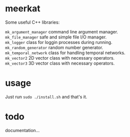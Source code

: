# meerkat
Some useful C++ libraries:

`mk_argument_manager` command line argument manager.  
`mk_file_manager` safe and simple file I/O manager.  
`mk_logger` class for loggin processes during running.  
`mk_random_generator` random number generator.  
`mk_temporal_network` class for handling temporal networks.  
`mk_vector2` 2D vector class with necessary operators.  
`mk_vector3` 3D vector class with necessary operators. 

# usage
Just run `sudo ./install.sh` and that's it.

# todo
documentation...
